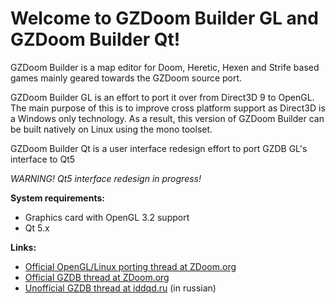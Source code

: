 # Welcome to GZDoom Builder GL and GZDoom Builder Qt!

GZDoom Builder is a map editor for Doom, Heretic, Hexen and Strife based games mainly geared towards the GZDoom source port.

GZDoom Builder GL is an effort to port it over from Direct3D 9 to OpenGL. The main purpose of this is to improve cross platform support as Direct3D is a Windows only technology. As a result, this version of GZDoom Builder can be built natively on Linux using the mono toolset.

GZDoom Builder Qt is a user interface redesign effort to port GZDB GL's interface to Qt5

*WARNING! Qt5 interface redesign in progress!*

**System requirements:**
- Graphics card with OpenGL 3.2 support
- Qt 5.x

**Links:**
- [Official OpenGL/Linux porting thread at ZDoom.org](https://forum.zdoom.org/viewtopic.php?f=232&t=65002) 
- [Official GZDB thread at ZDoom.org](https://forum.zdoom.org/viewtopic.php?f=232&t=54957) 
- [Unofficial GZDB thread at iddqd.ru](http://i.iddqd.ru/viewtopic.php?t=522) (in russian)
